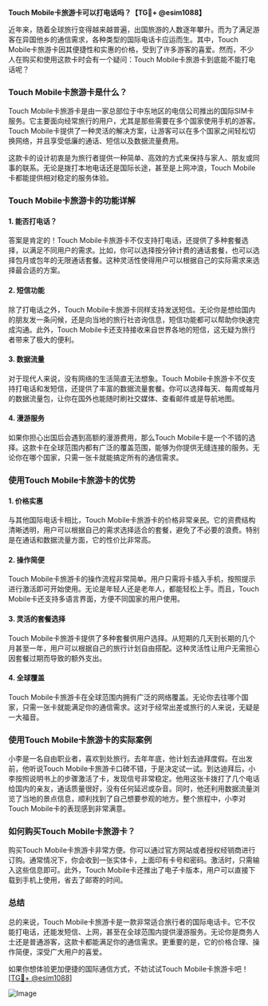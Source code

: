 **Touch Mobile卡旅游卡可以打电话吗？【TG💪+ @esim1088】**

近年来，随着全球旅行变得越来越普遍，出国旅游的人数逐年攀升。而为了满足游客在异国他乡的通信需求，各种类型的国际电话卡应运而生。其中，Touch Mobile卡旅游卡因其便捷性和实惠的价格，受到了许多游客的喜爱。然而，不少人在购买和使用这款卡时会有一个疑问：Touch Mobile卡旅游卡到底能不能打电话呢？

### Touch Mobile卡旅游卡是什么？

Touch Mobile卡旅游卡是由一家总部位于中东地区的电信公司推出的国际SIM卡服务。它主要面向经常旅行的用户，尤其是那些需要在多个国家使用手机的游客。Touch Mobile卡提供了一种灵活的解决方案，让游客可以在多个国家之间轻松切换网络，并且享受低廉的通话、短信以及数据流量费用。

这款卡的设计初衷是为旅行者提供一种简单、高效的方式来保持与家人、朋友或同事的联系。无论是拨打本地电话还是国际长途，甚至是上网冲浪，Touch Mobile卡都能提供相对稳定的服务体验。

### Touch Mobile卡旅游卡的功能详解

#### 1. **能否打电话？**
答案是肯定的！Touch Mobile卡旅游卡不仅支持打电话，还提供了多种套餐选择，以满足不同用户的需求。比如，你可以选择按分钟计费的通话套餐，也可以选择包月或包年的无限通话套餐。这种灵活性使得用户可以根据自己的实际需求来选择最合适的方案。

#### 2. **短信功能**
除了打电话之外，Touch Mobile卡旅游卡同样支持发送短信。无论你是想给国内的朋友发一条问候，还是向当地的旅行社咨询信息，短信功能都可以帮助你快速完成沟通。此外，Touch Mobile卡还支持接收来自世界各地的短信，这无疑为旅行者带来了极大的便利。

#### 3. **数据流量**
对于现代人来说，没有网络的生活简直无法想象。Touch Mobile卡旅游卡不仅支持打电话和发短信，还提供了丰富的数据流量套餐。你可以选择每天、每周或每月的数据流量包，让你在国外也能随时刷社交媒体、查看邮件或是导航地图。

#### 4. **漫游服务**
如果你担心出国后会遇到高额的漫游费用，那么Touch Mobile卡是一个不错的选择。这款卡在全球范围内都有广泛的覆盖范围，能够为你提供无缝连接的服务。无论你在哪个国家，只需一张卡就能搞定所有的通信需求。

### 使用Touch Mobile卡旅游卡的优势

#### 1. **价格实惠**
与其他国际电话卡相比，Touch Mobile卡旅游卡的价格非常亲民。它的资费结构清晰透明，用户可以根据自己的需求选择适合的套餐，避免了不必要的浪费。特别是在通话和数据流量方面，它的性价比非常高。

#### 2. **操作简便**
Touch Mobile卡旅游卡的操作流程非常简单。用户只需将卡插入手机，按照提示进行激活即可开始使用。无论是年轻人还是老年人，都能轻松上手。而且，Touch Mobile卡还支持多语言界面，方便不同国家的用户使用。

#### 3. **灵活的套餐选择**
Touch Mobile卡旅游卡提供了多种套餐供用户选择。从短期的几天到长期的几个月甚至一年，用户可以根据自己的旅行计划自由搭配。这种灵活性让用户无需担心因套餐过期而导致的额外支出。

#### 4. **全球覆盖**
Touch Mobile卡旅游卡在全球范围内拥有广泛的网络覆盖。无论你去往哪个国家，只需一张卡就能满足你的通信需求。这对于经常出差或旅行的人来说，无疑是一大福音。

### 使用Touch Mobile卡旅游卡的实际案例

小李是一名自由职业者，喜欢到处旅行。去年年底，他计划去迪拜度假。在出发前，他听说Touch Mobile卡旅游卡口碑不错，于是决定试一试。到达迪拜后，小李按照说明书上的步骤激活了卡，发现信号非常稳定。他用这张卡拨打了几个电话给国内的亲友，通话质量很好，没有任何延迟或杂音。同时，他还利用数据流量浏览了当地的景点信息，顺利找到了自己想要参观的地方。整个旅程中，小李对Touch Mobile卡的表现感到非常满意。

### 如何购买Touch Mobile卡旅游卡？

购买Touch Mobile卡旅游卡非常方便。你可以通过官方网站或者授权经销商进行订购。通常情况下，你会收到一张实体卡，上面印有卡号和密码。激活时，只需输入这些信息即可。此外，Touch Mobile卡还推出了电子卡版本，用户可以直接下载到手机上使用，省去了邮寄的时间。

### 总结

总的来说，Touch Mobile卡旅游卡是一款非常适合旅行者的国际电话卡。它不仅能打电话，还能发短信、上网，甚至在全球范围内提供漫游服务。无论你是商务人士还是普通游客，这款卡都能满足你的通信需求。更重要的是，它的价格合理、操作简便，深受广大用户的喜爱。

如果你想体验更加便捷的国际通信方式，不妨试试Touch Mobile卡旅游卡吧！[[TG💪+ @esim1088](https://t.me/s/esim1088)] 

![Image](https://i.postimg.cc/4NQfJmqS/Snipaste-2025-05-13-00-14-12.png)